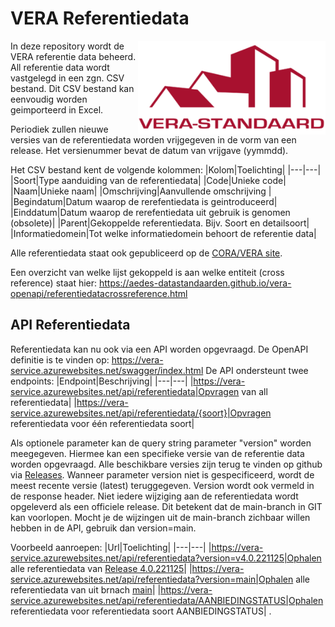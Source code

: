 # VERA Referentiedata
<img align="right" width="300" src="https://github.com/Aedes-datastandaarden/.github/blob/main/350px-Logo_Stichting_VERA.png">In deze repository wordt de VERA referentie data beheerd. All referentie data wordt vastgelegd in een zgn. CSV bestand.
Dit CSV bestand kan eenvoudig worden geimporteerd in Excel.

Periodiek zullen nieuwe versies van de referentiedata worden vrijgegeven in de vorm van een release. Het versienummer bevat de datum van vrijgave (yymmdd).

Het CSV bestand kent de volgende kolommen:
|Kolom|Toelichting|
|---|---|
|Soort|Type aanduiding van de referentiedata|
|Code|Unieke code|
|Naam|Unieke naam|
|Omschrijving|Aanvullende omschrijving |
|Begindatum|Datum waarop de rerefentiedata is geintroduceerd|
|Einddatum|Datum waarop de rerefentiedata uit gebruik is genomen (obsolete)|
|Parent|Gekoppelde referentiedata. Bijv. Soort en detailsoort|
|Informatiedomein|Tot welke informatiedomein behoort de referentie data|

Alle referentiedata staat ook gepubliceerd op de [CORA/VERA site](https://cora.wikixl.nl/index.php/VERA_Referentiedata).

Een overzicht van welke lijst gekoppeld is aan welke entiteit (cross reference) staat hier: https://aedes-datastandaarden.github.io/vera-openapi/referentiedatacrossreference.html

## API Referentiedata
Referentiedata kan nu ook via een API worden opgevraagd. De OpenAPI definitie is te vinden op: https://vera-service.azurewebsites.net/swagger/index.html
De API ondersteunt twee endpoints:
|Endpoint|Beschrijving|
|---|---|
|https://vera-service.azurewebsites.net/api/referentiedata|Opvragen van all referentiedata|
|https://vera-service.azurewebsites.net/api/referentiedata/{soort}|Opvragen referentiedata voor één referentiedata soort|


Als optionele parameter kan de query string parameter "version" worden meegegeven. Hiermee kan een specifieke versie van de referentie data worden opgevraagd. Alle beschikbare versies zijn terug te vinden op github via [Releases](https://github.com/Aedes-datastandaarden/vera-referentiedata/releases). Wanneer parameter version niet is gespecificeerd, wordt de meest recente versie (latest) teruggegeven. Version wordt ook vermeld in de response header.
Niet iedere wijziging aan de referentiedata wordt opgeleverd als een officiele release. Dit betekent dat de main-branch in GIT kan voorlopen. Mocht je de wijzingen uit de main-branch zichbaar willen hebben in de API, gebruik dan version=main.

Voorbeeld aanroepen:
|Url|Toelichting|
|---|---|
|https://vera-service.azurewebsites.net/api/referentiedata?version=v4.0.221125|Ophalen alle referentiedata van [Release 4.0.221125](https://github.com/Aedes-datastandaarden/vera-referentiedata/releases/tag/v4.0.221125)|
|https://vera-service.azurewebsites.net/api/referentiedata?version=main|Ophalen alle referentiedata van uit brnach [main](https://github.com/Aedes-datastandaarden/vera-referentiedata)|
|https://vera-service.azurewebsites.net/api/referentiedata/AANBIEDINGSTATUS|Ophalen referentiedata voor referentiedata soort AANBIEDINGSTATUS|
.
